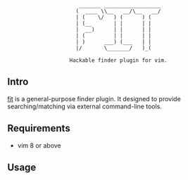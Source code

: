 <pre align="center"><code>
 _______ __________________
(  ____ \\__   __/\__   __/
| (    \/   ) (      ) (   
| (__       | |      | |   
|  __)      | |      | |   
| (         | |      | |   
| )      ___) (___   | |   
|/       \_______/   )_(   

Hackable finder plugin for vim.
</code></pre>

Intro
---

[fit](https://github.com/theJian/fit) is a general-purpose finder plugin. It designed to provide searching/matching via external command-line tools.

Requirements
---

- vim 8 or above

Usage
---
